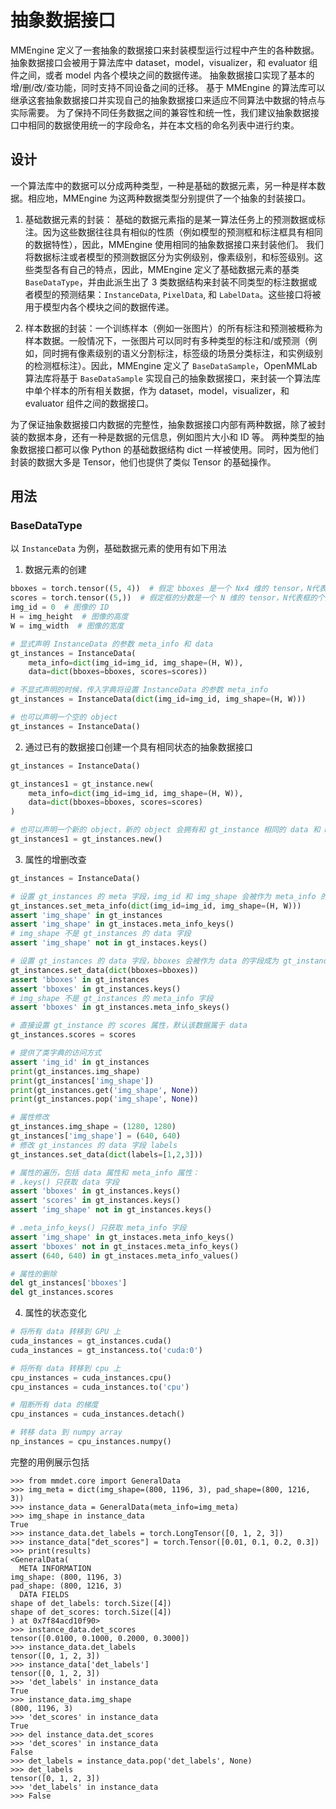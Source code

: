 # 抽象数据接口

MMEngine 定义了一套抽象的数据接口来封装模型运行过程中产生的各种数据。
抽象数据接口会被用于算法库中 dataset，model，visualizer，和 evaluator 组件之间，或者 model 内各个模块之间的数据传递。
抽象数据接口实现了基本的增/删/改/查功能，同时支持不同设备之间的迁移。
基于 MMEngine 的算法库可以继承这套抽象数据接口并实现自己的抽象数据接口来适应不同算法中数据的特点与实际需要。
为了保持不同任务数据之间的兼容性和统一性，我们建议抽象数据接口中相同的数据使用统一的字段命名，并在本文档的命名列表中进行约束。

## 设计

一个算法库中的数据可以分成两种类型，一种是基础的数据元素，另一种是样本数据。相应地，MMEngine 为这两种数据类型分别提供了一个抽象的封装接口。

1. 基础数据元素的封装： 基础的数据元素指的是某一算法任务上的预测数据或标注。因为这些数据往往具有相似的性质（例如模型的预测框和标注框具有相同的数据特性），因此，MMEngine 使用相同的抽象数据接口来封装他们。 我们将数据标注或者模型的预测数据区分为实例级别，像素级别，和标签级别。这些类型各有自己的特点，因此，MMEngine 定义了基础数据元素的基类 `BaseDataType`，并由此派生出了 3 类数据结构来封装不同类型的标注数据或者模型的预测结果：`InstanceData`, `PixelData`, 和 `LabelData`。这些接口将被用于模型内各个模块之间的数据传递。

2. 样本数据的封装：一个训练样本（例如一张图片）的所有标注和预测被概称为样本数据。一般情况下，一张图片可以同时有多种类型的标注和/或预测（例如，同时拥有像素级别的语义分割标注，标签级的场景分类标注，和实例级别的检测框标注）。因此，MMEngine 定义了 `BaseDataSample`，OpenMMLab 算法库将基于 `BaseDataSample` 实现自己的抽象数据接口，来封装一个算法库中单个样本的所有相关数据，作为 dataset，model，visualizer，和 evaluator 组件之间的数据接口。

为了保证抽象数据接口内数据的完整性，抽象数据接口内部有两种数据，除了被封装的数据本身，还有一种是数据的元信息，例如图片大小和 ID 等。
两种类型的抽象数据接口都可以像 Python 的基础数据结构 dict 一样被使用。同时，因为他们封装的数据大多是 Tensor，他们也提供了类似 Tensor 的基础操作。

## 用法

### BaseDataType

以 `InstanceData` 为例，基础数据元素的使用有如下用法

1. 数据元素的创建

```python
bboxes = torch.tensor((5, 4))  # 假定 bboxes 是一个 Nx4 维的 tensor，N代表框的个数
scores = torch.tensor((5,))  # 假定框的分数是一个 N 维的 tensor，N代表框的个数
img_id = 0  # 图像的 ID
H = img_height  # 图像的高度
W = img_width  # 图像的宽度

# 显式声明 InstanceData 的参数 meta_info 和 data
gt_instances = InstanceData(
    meta_info=dict(img_id=img_id, img_shape=(H, W)),
    data=dict(bboxes=bboxes, scores=scores))

# 不显式声明的时候，传入字典将设置 InstanceData 的参数 meta_info
gt_instances = InstanceData(dict(img_id=img_id, img_shape=(H, W)))

# 也可以声明一个空的 object
gt_instances = InstanceData()
```

2. 通过已有的数据接口创建一个具有相同状态的抽象数据接口

```python
gt_instances = InstanceData()

gt_instances1 = gt_instance.new(
    meta_info=dict(img_id=img_id, img_shape=(H, W)),
    data=dict(bboxes=bboxes, scores=scores)
)

# 也可以声明一个新的 object，新的 object 会拥有和 gt_instance 相同的 data 和 meta_info 内容
gt_instances1 = gt_instances.new()
```

3. 属性的增删改查

```python
gt_instances = InstanceData()

# 设置 gt_instances 的 meta 字段，img_id 和 img_shape 会被作为 meta_info 的字段成为 gt_instances 的属性
gt_instances.set_meta_info(dict(img_id=img_id, img_shape=(H, W)))
assert 'img_shape' in gt_instances
assert 'img_shape' in gt_instaces.meta_info_keys()
# img_shape 不是 gt_instances 的 data 字段
assert 'img_shape' not in gt_instaces.keys()

# 设置 gt_instances 的 data 字段，bboxes 会被作为 data 的字段成为 gt_instances 的属性
gt_instances.set_data(dict(bboxes=bboxes))
assert 'bboxes' in gt_instances
assert 'bboxes' in gt_instances.keys()
# img_shape 不是 gt_instances 的 meta_info 字段
assert 'bboxes' in gt_instances.meta_info_skeys()

# 直接设置 gt_instance 的 scores 属性，默认该数据属于 data
gt_instances.scores = scores

# 提供了类字典的访问方式
assert 'img_id' in gt_instances
print(gt_instances.img_shape)
print(gt_instances['img_shape'])
print(gt_instances.get('img_shape', None))
print(gt_instances.pop('img_shape', None))

# 属性修改
gt_instances.img_shape = (1280, 1280)
gt_instances['img_shape'] = (640, 640)
# 修改 gt_instances 的 data 字段 labels
gt_instances.set_data(dict(labels=[1,2,3]))

# 属性的遍历，包括 data 属性和 meta_info 属性：
# .keys() 只获取 data 字段
assert 'bboxes' in gt_instances.keys()
assert 'scores' in gt_instances.keys()
assert 'img_shape' not in gt_instances.keys()

# .meta_info_keys() 只获取 meta_info 字段
assert 'img_shape' in gt_instaces.meta_info_keys()
assert 'bboxes' not in gt_instaces.meta_info_keys()
assert (640, 640) in gt_instaces.meta_info_values()

# 属性的删除
del gt_instances['bboxes']
del gt_instances.scores
```

4. 属性的状态变化

```python
# 将所有 data 转移到 GPU 上
cuda_instances = gt_instances.cuda()
cuda_instances = gt_instancess.to('cuda:0')

# 将所有 data 转移到 cpu 上
cpu_instances = cuda_instances.cpu()
cpu_instances = cuda_instances.to('cpu')

# 阻断所有 data 的梯度
cpu_instances = cuda_instances.detach()

# 转移 data 到 numpy array
np_instances = cpu_instances.numpy()
```

完整的用例展示包括

```
>>> from mmdet.core import GeneralData
>>> img_meta = dict(img_shape=(800, 1196, 3), pad_shape=(800, 1216, 3))
>>> instance_data = GeneralData(meta_info=img_meta)
>>> img_shape in instance_data
True
>>> instance_data.det_labels = torch.LongTensor([0, 1, 2, 3])
>>> instance_data["det_scores"] = torch.Tensor([0.01, 0.1, 0.2, 0.3])
>>> print(results)
<GeneralData(
  META INFORMATION
img_shape: (800, 1196, 3)
pad_shape: (800, 1216, 3)
  DATA FIELDS
shape of det_labels: torch.Size([4])
shape of det_scores: torch.Size([4])
) at 0x7f84acd10f90>
>>> instance_data.det_scores
tensor([0.0100, 0.1000, 0.2000, 0.3000])
>>> instance_data.det_labels
tensor([0, 1, 2, 3])
>>> instance_data['det_labels']
tensor([0, 1, 2, 3])
>>> 'det_labels' in instance_data
True
>>> instance_data.img_shape
(800, 1196, 3)
>>> 'det_scores' in instance_data
True
>>> del instance_data.det_scores
>>> 'det_scores' in instance_data
False
>>> det_labels = instance_data.pop('det_labels', None)
>>> det_labels
tensor([0, 1, 2, 3])
>>> 'det_labels' in instance_data
>>> False
```
